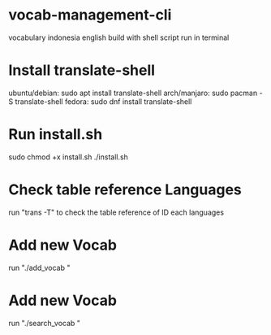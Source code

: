 # vocab-management-cli
vocabulary indonesia english build with shell script run in terminal

# Install translate-shell
ubuntu/debian: sudo apt install translate-shell
arch/manjaro: sudo pacman -S translate-shell
fedora: sudo dnf install translate-shell

# Run install.sh
sudo chmod +x install.sh
./install.sh

# Check table reference Languages
run "trans -T" to check the table reference of ID each languages

# Add new Vocab
run "./add_vocab <word-to-translate>"

# Add new Vocab
run "./search_vocab <word-to-translate>"
